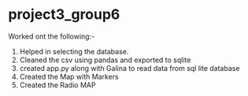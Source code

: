 # project3_group6

Worked ont the following:-
1. Helped in selecting the  database.
2. Cleaned the csv using pandas and exported to sqlite
3. created app.py along with Galina to read data from sql lite database
4. Created the Map with Markers
5. Created the Radio MAP
